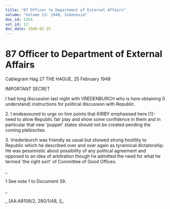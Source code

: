 ```yaml
---
title: "87 Officer to Department of External Affairs"
volume: "Volume 13: 1948, Indonesia"
doc_id: 5354
vol_id: 13
doc_date: 1948-02-25
---
```


# 87 Officer to Department of External Affairs

Cablegram Hag 27 THE HAGUE, 25 February 1948

IMPORTANT SECRET

I had long discussion last night with VREDENBURCH who is here obtaining (I understand) instructions for political discussion with Republic.

2\. I endeavoured to urge on him points that KIRBY emphasised here [1]- need to allow Republic fair play and show some confidence in them and in particular that new 'puppet' states should not be created pending the coming plebiscites.

3\. Vredenburch was friendly as usual but showed strong hostility to Republic which he described over and over again as tyrannical dictatorship. He was pessimistic about possibility of any political agreement and opposed to an idea of arbitration though he admitted the need for what he termed 'the right sort' of Committee of Good Offices.

_

1 See note 1 to Document 39.

_

_ [AA:A8108/2, 280/1/48, i]_
